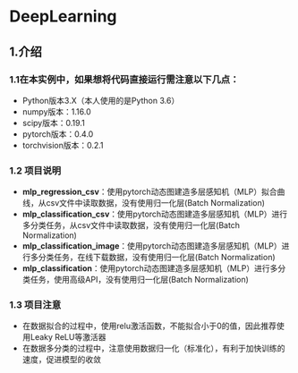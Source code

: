 # DeepLearning

## 1.介绍
### 1.1在本实例中，如果想将代码直接运行需注意以下几点：
* Python版本3.X（本人使用的是Python 3.6）
* numpy版本：1.16.0
* scipy版本：0.19.1
* pytorch版本：0.4.0
* torchvision版本：0.2.1
### 1.2 项目说明
* **mlp_regression_csv**：使用pytorch动态图建造多层感知机（MLP）拟合曲线，从csv文件中读取数据，没有使用归一化层(Batch Normalization)
* **mlp_classification_csv**：使用pytorch动态图建造多层感知机（MLP）进行多分类任务，从csv文件中读取数据，没有使用归一化层(Batch Normalization)
* **mlp_classification_image**：使用pytorch动态图建造多层感知机（MLP）进行多分类任务，在线下载数据，没有使用归一化层(Batch Normalization)
* **mlp_classification**：使用pytorch动态图建造多层感知机（MLP）进行多分类任务，使用高级API，没有使用归一化层(Batch Normalization)
### 1.3 项目注意

* 在数据拟合的过程中，使用relu激活函数，不能拟合小于0的值，因此推荐使用Leaky ReLU等激活器
* 在数据多分类的过程中，注意使用数据归一化（标准化），有利于加快训练的速度，促进模型的收敛